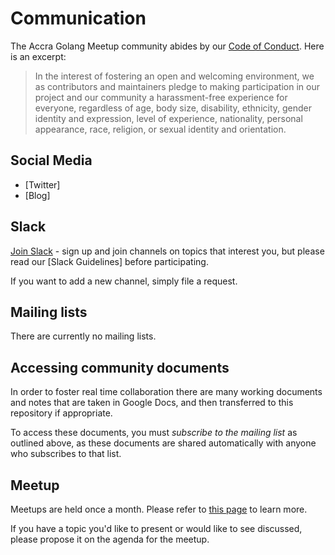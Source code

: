# Communication

The Accra Golang Meetup community abides by our [Code of Conduct](COC.md).  Here is an excerpt:

> In the interest of fostering an open and welcoming environment, we as
> contributors and maintainers pledge to making participation in our project and
> our community a harassment-free experience for everyone, regardless of age, body
> size, disability, ethnicity, gender identity and expression, level of experience,
> nationality, personal appearance, race, religion, or sexual identity and
> orientation.

## Social Media

* [Twitter]
* [Blog]

## Slack

[Join Slack](https://gophers.slack.com/messages/CHH9M7Q3A) - sign up and join channels on topics
that interest you, but please read our [Slack Guidelines] before participating.

If you want to add a new channel, simply file a request.

## Mailing lists
There are currently no mailing lists.

## Accessing community documents

In order to foster real time collaboration there are many working documents
and notes that are taken in Google Docs, and then transferred to this repository
if appropriate. 

To access these documents, you must _subscribe to the mailing list_
as outlined above, as these documents are shared automatically with anyone who
subscribes to that list. 

## Meetup

Meetups are held once a month. Please refer to [this page](https://www.meetup.com/Accra-Golang-Meetup/events/)
to learn more.

If you have a topic you'd like to present or would like to see discussed,
please propose it on the agenda for the meetup.
